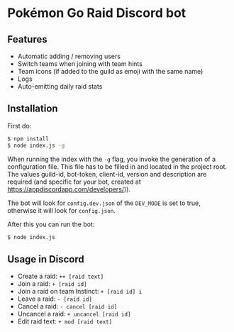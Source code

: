 # Pokémon Go Raid Discord bot

## Features

 * Automatic adding / removing users
 * Switch teams when joining with team hints
 * Team icons (if added to the guild as emoji with the same name)
 * Logs
 * Auto-emitting daily raid stats

## Installation

First do:

```bash
$ npm install
$ node index.js -g
```

When running the index with the `-g` flag, you invoke the generation of a configuration file. This file has to be filled in and located in the project root. The values guild-id, bot-token, client-id, version and description are required (and specific for your bot, created at https://appdiscordapp.com/developers/)).

The bot will look for `config.dev.json` of the `DEV_MODE` is set to true, otherwise it will look for `config.json`.

After this you can run the bot:

```bash
$ node index.js
```

## Usage in Discord

  * Create a raid: `++ [raid text]`
  * Join a raid: `+ [raid id]`
  * Join a raid on team Instinct: `+ [raid id] i`
  * Leave a raid: `- [raid id]`
  * Cancel a raid: `- cancel [raid id]`
  * Uncancel a raid: `+ uncancel [raid id]`
  * Edit raid text: `+ mod [raid text]`
